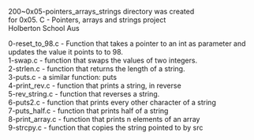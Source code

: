 200~0x05-pointers_arrays_strings directory was created   
for 0x05. C - Pointers, arrays and strings project  
Holberton School Aus  
  
0-reset_to_98.c  - Function that takes a pointer to an int as parameter and updates the value it points to to 98.  
1-swap.c         - function that swaps the values of two integers.  
2-strlen.c       - function that returns the length of a string.  
3-puts.c         - a similar function: puts  
4-print_rev.c    - function that prints a string, in reverse  
5-rev_string.c   - function that reverses a string.  
6-puts2.c        - function that prints every other character of a string  
7-puts_half.c    - function that prints half of a string  
8-print_array.c  - function that prints n elements of an array  
9-strcpy.c       - function that copies the string pointed to by src  

